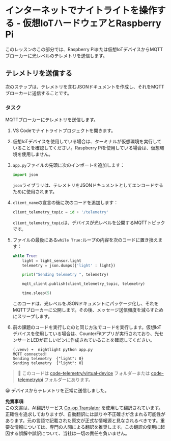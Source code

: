<!--
CO_OP_TRANSLATOR_METADATA:
{
  "original_hash": "1226517aae5f5b6f904434670394c688",
  "translation_date": "2025-08-24T23:01:09+00:00",
  "source_file": "1-getting-started/lessons/4-connect-internet/single-board-computer-telemetry.md",
  "language_code": "ja"
}
-->
# インターネットでナイトライトを操作する - 仮想IoTハードウェアとRaspberry Pi

このレッスンのこの部分では、Raspberry Piまたは仮想IoTデバイスからMQTTブローカーに光レベルのテレメトリを送信します。

## テレメトリを送信する

次のステップは、テレメトリを含むJSONドキュメントを作成し、それをMQTTブローカーに送信することです。

### タスク

MQTTブローカーにテレメトリを送信します。

1. VS Codeでナイトライトプロジェクトを開きます。

1. 仮想IoTデバイスを使用している場合は、ターミナルが仮想環境を実行していることを確認してください。Raspberry Piを使用している場合は、仮想環境を使用しません。

1. `app.py`ファイルの先頭に次のインポートを追加します：

    ```python
    import json
    ```

    `json`ライブラリは、テレメトリをJSONドキュメントとしてエンコードするために使用されます。

1. `client_name`の宣言の後に次のコードを追加します：

    ```python
    client_telemetry_topic = id + '/telemetry'
    ```

    `client_telemetry_topic`は、デバイスが光レベルを公開するMQTTトピックです。

1. ファイルの最後にある`while True:`ループの内容を次のコードに置き換えます：

    ```python
    while True:
        light = light_sensor.light
        telemetry = json.dumps({'light' : light})

        print("Sending telemetry ", telemetry)
    
        mqtt_client.publish(client_telemetry_topic, telemetry)
    
        time.sleep(5)
    ```

    このコードは、光レベルをJSONドキュメントにパッケージ化し、それをMQTTブローカーに公開します。その後、メッセージ送信頻度を減らすためにスリープします。

1. 前の課題のコードを実行したのと同じ方法でコードを実行します。仮想IoTデバイスを使用している場合は、CounterFitアプリが実行されており、光センサーとLEDが正しいピンに作成されていることを確認してください。

    ```output
    (.venv) ➜  nightlight python app.py 
    MQTT connected!
    Sending telemetry  {"light": 0}
    Sending telemetry  {"light": 0}
    ```

> 💁 このコードは [code-telemetry/virtual-device](../../../../../1-getting-started/lessons/4-connect-internet/code-telemetry/virtual-device) フォルダーまたは [code-telemetry/pi](../../../../../1-getting-started/lessons/4-connect-internet/code-telemetry/pi) フォルダーにあります。

😀 デバイスからテレメトリを正常に送信しました。

**免責事項**:  
この文書は、AI翻訳サービス [Co-op Translator](https://github.com/Azure/co-op-translator) を使用して翻訳されています。正確性を追求しておりますが、自動翻訳には誤りや不正確さが含まれる可能性があります。元の言語で記載された原文が正式な情報源と見なされるべきです。重要な情報については、専門の人間による翻訳を推奨します。この翻訳の使用に起因する誤解や誤訳について、当社は一切の責任を負いません。